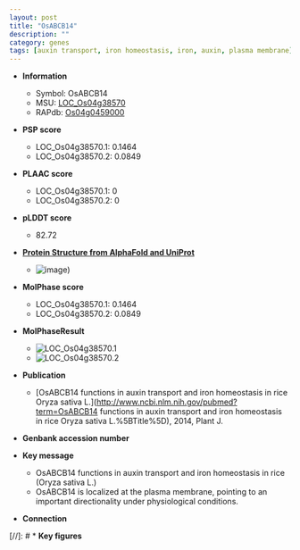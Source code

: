 ```yaml
---
layout: post
title: "OsABCB14"
description: ""
category: genes
tags: [auxin transport, iron homeostasis, iron, auxin, plasma membrane]
---
```


* **Information**  
    + Symbol: OsABCB14  
    + MSU: [LOC_Os04g38570](http://rice.plantbiology.msu.edu/cgi-bin/ORF_infopage.cgi?orf=LOC_Os04g38570)  
    + RAPdb: [Os04g0459000](http://rapdb.dna.affrc.go.jp/viewer/gbrowse_details/irgsp1?name=Os04g0459000)  

* **PSP score**  
    + LOC_Os04g38570.1: 0.1464 
    + LOC_Os04g38570.2: 0.0849 

* **PLAAC score**  
    + LOC_Os04g38570.1: 0 
    + LOC_Os04g38570.2: 0 

* **pLDDT score**
    + 82.72

* **[Protein Structure from AlphaFold and UniProt](https://www.uniprot.org/uniprotkb/A0A0P0WBD9/entry#structure)**
    + ![image](https://ricepsp.github.io/images/A/AF-A0A0P0WBD9-F1.png))

* **MolPhase score**
    + LOC_Os04g38570.1: 0.1464
    + LOC_Os04g38570.2: 0.0849

* **MolPhaseResult**
    + ![LOC_Os04g38570.1](https://ricepsp.github.io/pictures/LOC_Os04g/LOC_Os04g38570.1.png)
    + ![LOC_Os04g38570.2](https://ricepsp.github.io/pictures/LOC_Os04g/LOC_Os04g38570.2.png)

* **Publication**  
    + [OsABCB14 functions in auxin transport and iron homeostasis in rice Oryza sativa L.](http://www.ncbi.nlm.nih.gov/pubmed?term=OsABCB14 functions in auxin transport and iron homeostasis in rice Oryza sativa L.%5BTitle%5D), 2014, Plant J.

* **Genbank accession number**  

* **Key message**  
    + OsABCB14 functions in auxin transport and iron homeostasis in rice (Oryza sativa L.)
    + OsABCB14 is localized at the plasma membrane, pointing to an important directionality under physiological conditions.

* **Connection**  

[//]: # * **Key figures**  


